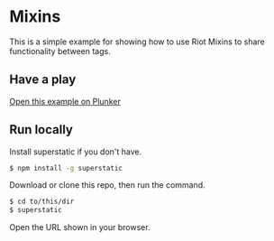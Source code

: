 # Mixins

This is a simple example for showing how to use Riot Mixins to share functionality between tags.

## Have a play

[Open this example on Plunker](https://riot.js.org/examples/plunker/?app=mixins)

## Run locally

Install superstatic if you don't have.

```bash
$ npm install -g superstatic
```

Download or clone this repo, then run the command.

```bash
$ cd to/this/dir
$ superstatic
```

Open the URL shown in your browser.
